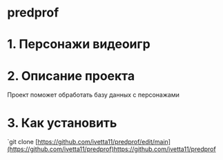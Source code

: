 # predprof

# 1. Персонажи видеоигр


# 2. Описание проекта
Проект поможет обработать базу данных с персонажами

# 3. Как установить
`git clone [https://github.com/ivetta11/predprof/edit/main](https://github.com/ivetta11/predprof)https://github.com/ivetta11/predprof


